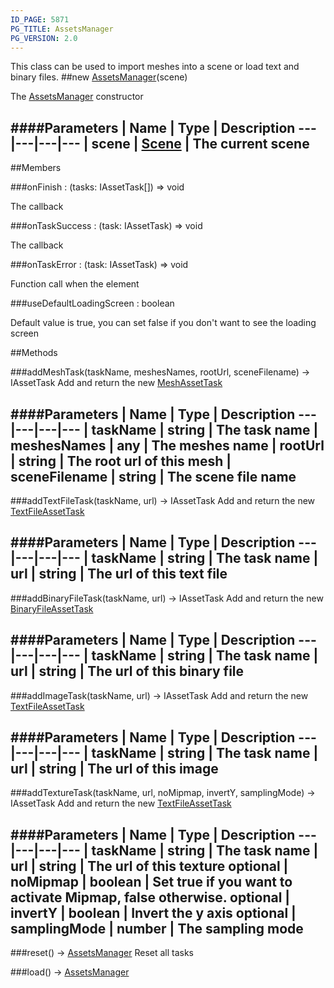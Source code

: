 ```yaml
---
ID_PAGE: 5871
PG_TITLE: AssetsManager
PG_VERSION: 2.0
---
```


This class can be used to import meshes into a scene or load text and binary files.
##new [AssetsManager](page.php?p=5871)(scene)


The [AssetsManager](page.php?p=5871) constructor


####Parameters
 | Name | Type | Description
---|---|---|---
 | scene | [Scene](page.php?p=5725) | The current scene
---

##Members

###onFinish : (tasks: IAssetTask[]) =&gt; void



The callback


###onTaskSuccess : (task: IAssetTask) =&gt; void



The callback


###onTaskError : (task: IAssetTask) =&gt; void



Function call when the element


###useDefaultLoadingScreen : boolean



Default value is true, you can set false if you don't want to see the loading screen







##Methods

###addMeshTask(taskName, meshesNames, rootUrl, sceneFilename) &rarr; IAssetTask
Add and return the new [MeshAssetTask](page.php?p=5866)



####Parameters
 | Name | Type | Description
---|---|---|---
 | taskName | string | The task name
 | meshesNames | any | The meshes name
 | rootUrl | string | The root url of this mesh
 | sceneFilename | string | The scene file name
---

###addTextFileTask(taskName, url) &rarr; IAssetTask
Add and return the new [TextFileAssetTask](page.php?p=5867)



####Parameters
 | Name | Type | Description
---|---|---|---
 | taskName | string | The task name
 | url | string | The url of this text file
---

###addBinaryFileTask(taskName, url) &rarr; IAssetTask
Add and return the new [BinaryFileAssetTask](page.php?p=5868)



####Parameters
 | Name | Type | Description
---|---|---|---
 | taskName | string | The task name
 | url | string | The url of this binary file
---

###addImageTask(taskName, url) &rarr; IAssetTask
Add and return the new [TextFileAssetTask](page.php?p=5867)



####Parameters
 | Name | Type | Description
---|---|---|---
 | taskName | string | The task name
 | url | string | The url of this image
---

###addTextureTask(taskName, url, noMipmap, invertY, samplingMode) &rarr; IAssetTask
Add and return the new [TextFileAssetTask](page.php?p=5867)



####Parameters
 | Name | Type | Description
---|---|---|---
 | taskName | string | The task name
 | url | string | The url of this texture
optional | noMipmap | boolean | Set true if you want to activate Mipmap, false otherwise.
optional | invertY | boolean | Invert the y axis
optional | samplingMode | number | The sampling mode
---

###reset() &rarr; [AssetsManager](page.php?p=5871)
Reset all tasks




###load() &rarr; [AssetsManager](page.php?p=5871)

